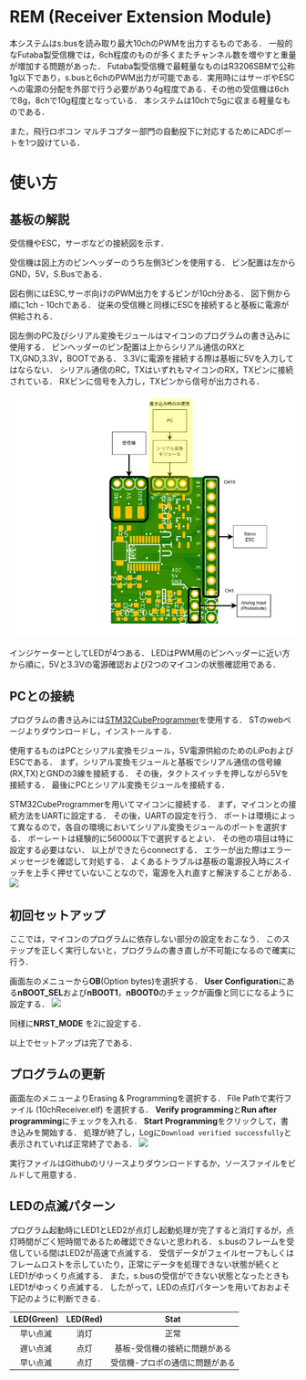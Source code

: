 # REM (Receiver Extension Module)
本システムはs.busを読み取り最大10chのPWMを出力するものである．
一般的なFutaba製受信機では，6ch程度のものが多くまたチャンネル数を増やすと重量が増加する問題があった．
Futaba製受信機で最軽量なものはR3206SBMで公称1g以下であり，s.busと6chのPWM出力が可能である．実用時にはサーボやESCへの電源の分配を外部で行う必要があり4g程度である．その他の受信機は6chで8g，8chで10g程度となっている．
本システムは10chで5gに収まる軽量なものである．

また，飛行ロボコン マルチコプター部門の自動投下に対応するためにADCポートを1つ設けている．

# 使い方
## 基板の解説
受信機やESC，サーボなどの接続図を示す．

受信機は図上方のピンヘッダーのうち左側3ピンを使用する．
ピン配置は左からGND，5V，S.Busである．

図右側にはESC,サーボ向けのPWM出力をするピンが10ch分ある．
図下側から順に1ch - 10chである．
従来の受信機と同様にESCを接続すると基板に電源が供給される．

図左側のPC及びシリアル変換モジュールはマイコンのプログラムの書き込みに使用する．
ピンヘッダーのピン配置は上からシリアル通信のRXとTX,GND,3.3V，BOOTである．
3.3Vに電源を接続する際は基板に5Vを入力してはならない．
シリアル通信のRC，TXはいずれもマイコンのRX，TXピンに接続されている．
RXピンに信号を入力し，TXピンから信号が出力される．

![](./pin-assign.png)

インジケーターとしてLEDが4つある．
LEDはPWM用のピンヘッダーに近い方から順に，5Vと3.3Vの電源確認および2つのマイコンの状態確認用である．

## PCとの接続
プログラムの書き込みには[STM32CubeProgrammer](https://www.st.com/ja/development-tools/stm32cubeprog.html)を使用する．
STのwebページよりダウンロードし，インストールする．

使用するものはPCとシリアル変換モジュール，5V電源供給のためのLiPoおよびESCである．
まず，シリアル変換モジュールと基板でシリアル通信の信号線 (RX,TX)とGNDの3線を接続する．
その後，タクトスイッチを押しながら5Vを接続する．
最後にPCとシリアル変換モジュールを接続する．

STM32CubeProgrammerを用いてマイコンに接続する．
まず，マイコンとの接続方法をUARTに設定する．
その後，UARTの設定を行う．
ポートは環境によって異なるので，各自の環境においてシリアル変換モジュールのポートを選択する．
ボーレートは経験的に56000以下で選択するとよい．
その他の項目は特に設定する必要はない．
以上ができたらconnectする．
エラーが出た際はエラーメッセージを確認して対処する．
よくあるトラブルは基板の電源投入時にスイッチを上手く押せていないことなので，電源を入れ直すと解決することがある．
![](./STM32CubeProgrammer-launch.png)

## 初回セットアップ
ここでは，マイコンのプログラムに依存しない部分の設定をおこなう．
このステップを正しく実行しないと，プログラムの書き直しが不可能になるので確実に行う．

画面左のメニューから**OB**(Option bytes)を選択する．
**User Configuration**にある**nBOOT_SEL**および**nBOOT1**，**nBOOT0**のチェックが画像と同じになるように設定する．
![](./STM32CubeProgrammer-OptionBytes.png)

同様に**NRST_MODE** を2に設定する．

以上でセットアップは完了である．

## プログラムの更新
画面左のメニューよりErasing & Programmingを選択する．
File Pathで実行ファイル (10chReceiver.elf) を選択する．
**Verify programming**と**Run after programming**にチェックを入れる．
**Start Programming**をクリックして，書き込みを開始する．
処理が終了し，Logに`Download verified successfully`と表示されていれば正常終了である．
![](STM32CubeProgrammer-Programming.png)

実行ファイルはGithubのリリースよりダウンロードするか，ソースファイルをビルドして用意する．

## LEDの点滅パターン
プログラム起動時にLED1とLED2が点灯し起動処理が完了すると消灯するが，点灯時間がごく短時間であるため確認できないと思われる．
s.busのフレームを受信している間はLED2が高速で点滅する．
受信データがフェイルセーフもしくはフレームロストを示していたり，正常にデータを処理できない状態が続くとLED1がゆっくり点滅する．
また，s.busの受信ができない状態となったときもLED1がゆっくり点滅する．
したがって，LEDの点灯パターンを用いておおよそ下記のように判断できる．

|LED(Green)|LED(Red)|Stat|
|:--:|:--:|:--:|
|早い点滅|消灯|正常|
|遅い点滅|点灯|基板-受信機の接続に問題がある|
|早い点滅|点灯|受信機-プロポの通信に問題がある|
